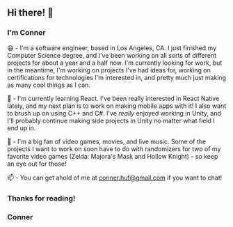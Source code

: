 ## Hi there! 👋

### I'm Conner

😄 - I'm a software engineer, based in Los Angeles, CA. I just finished my Computer Science degree, and I've been working on all sorts of different projects for about a year and a half now. I'm currently looking for work, but in the meantime, I'm working on projects I've had ideas for, working on certifications for technologies I'm interested in, and pretty much just making as many cool things as I can.

🌱 - I'm currently learning React. I've been really interested in React Native lately, and my next plan is to work on making mobile apps with it! I also want to brush up on using C++ and C#. I've *really* enjoyed working in Unity, and I'll probably continue making side projects in Unity no matter what field I end up in.

🔭 - I'm a big fan of video games, movies, and live music. Some of the projects I want to work on soon have to do with randomizers for two of my favorite video games (Zelda: Majora's Mask and Hollow Knight) - so keep an eye out for those!

📫 - You can get ahold of me at conner.huf@gmail.com if you want to chat!

### Thanks for reading!
### Conner

<!--
**conner-huf/conner-huf** is a ✨ _special_ ✨ repository because its `README.md` (this file) appears on your GitHub profile.

Here are some ideas to get you started:

- 🔭 I’m currently working on ...
- 🌱 I’m currently learning ...
- 👯 I’m looking to collaborate on ...
- 🤔 I’m looking for help with ...
- 💬 Ask me about ...
- 📫 How to reach me: ...
- 😄 Pronouns: ...
- ⚡ Fun fact: ...
-->

